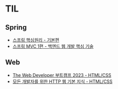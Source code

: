 # TIL
## Spring
- [스프링 핵심원리 - 기본편](https://github.com/geanhukim/TIL/blob/main/Spring/%EC%8A%A4%ED%94%84%EB%A7%81%20%ED%95%B5%EC%8B%AC%EC%9B%90%EB%A6%AC%20-%20%EA%B8%B0%EB%B3%B8%ED%8E%B8.md)
- [스프링 MVC 1편 - 백엔드 웹 개발 핵심 기술](https://github.com/geanhukim/TIL/blob/main/Spring/%EC%8A%A4%ED%94%84%EB%A7%81%20MVC%201%ED%8E%B8%20-%20%EB%B0%B1%EC%97%94%EB%93%9C%20%EC%9B%B9%20%EA%B0%9C%EB%B0%9C%20%ED%95%B5%EC%8B%AC%20%EA%B8%B0%EC%88%A0.md)
## Web
- [The Web Developer 부트캠프 2023 - HTML/CSS](https://github.com/geanhukim/TIL/blob/main/Web/The%20Web%20Developer%20%EB%B6%80%ED%8A%B8%EC%BA%A0%ED%94%84%202023%20-%20HTML/The%20Web%20Developer%20%EB%B6%80%ED%8A%B8%EC%BA%A0%ED%94%84%202023%20-%20HTML/The%20Web%20Developer%20%EB%B6%80%ED%8A%B8%EC%BA%A0%ED%94%84%202023-HTML/The%20Web%20Developer%20%EB%B6%80%ED%8A%B8%EC%BA%A0%ED%94%84%202023%20-%20HTMLCSS.md)
- [모든 개발자를 위한 HTTP 웹 기본 지식 - HTML/CSS](https://github.com/geanhukim/TIL/blob/main/Web/%EB%AA%A8%EB%93%A0%20%EA%B0%9C%EB%B0%9C%EC%9E%90%EB%A5%BC%20%EC%9C%84%ED%95%9C%20HTTP%20%EC%9B%B9%20%EA%B8%B0%EB%B3%B8%20%EC%A7%80%EC%8B%9D.md)